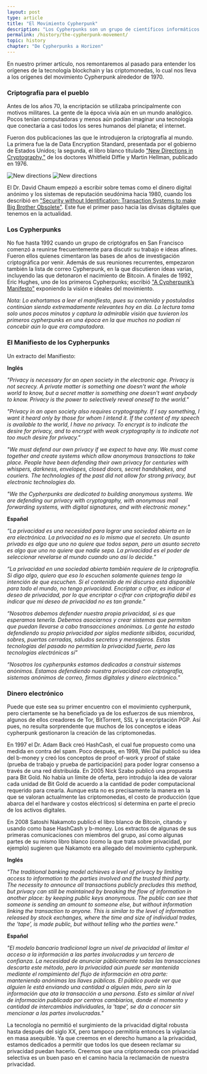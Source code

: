 ```yaml
---
layout: post
type: article
title: "El Movimiento Cypherpunk"
description: "Los Cypherpunks son un grupo de científicos informáticos que desean proporcionar un cifrado fuerte al público en general."
permalink: /history/the-cypherpunk-movement/
topic: history
chapter: "De Cypherpunks a Horizen"
---
```


En nuestro primer artículo, nos remontaremos al pasado para entender los orígenes de la tecnología blockchain y las criptomonedas, lo cual nos lleva a los orígenes del movimiento Cypherpunk alrededor de 1970.

### Criptografía para el pueblo

Antes de los años 70, la encriptación se utilizaba principalmente con motivos militares. La gente de la época vivía aún en un mundo analógico. Pocos tenían computadoras y menos aún podían imaginar una tecnología que conectaría a casi todos los seres humanos del planeta; el internet.

Fueron dos publicaciones las que le introdujeron la criptografía al mundo. La primera fue la de Data Encryption Standard, presentada por el gobierno de Estados Unidos; la segunda, el libro blanco titulado ["New Directions in Cryptography,"](https://ee.stanford.edu/~hellman/publications/24.pdf) de los doctores Whitfield Diffie y Martin Hellman, publicado en 1976.

![New directions]({{site.baseurl_root}}/assets/post_files/history/the-cypherpunk-movement/new_directions_D.jpg)
![New directions]({{site.baseurl_root}}/assets/post_files/history/the-cypherpunk-movement/new_directions_M.jpg)

El Dr. David Chaum empezó a escribir sobre temas como el dinero digital anónimo y los sistemas de reputación seudónima hacia 1980, cuando los describió en ["Security without Identification: Transaction Systems to make Big Brother Obsolete"](https://chaum.com/security-without-identification/). Este fue el primer paso hacia las divisas digitales que tenemos en la actualidad.

### Los Cypherpunks

No fue hasta 1992 cuando un grupo de criptógrafos en San Francisco comenzó a reunirse frecuentemente para discutir su trabajo e ideas afines. Fueron ellos quienes cimentaron las bases de años de investigación criptográfica por venir. Además de sus reuniones recurrentes, empezaron también la lista de correo Cypherpunk, en la que discutieron ideas varias, incluyendo las que detonaron el nacimiento de Bitcoin. A finales de 1992, Eric Hughes, uno de los primeros Cypherpunks; escribió ["A Cypherpunk’s Manifesto"](https://www.activism.net/cypherpunk/manifesto.html) exponiendo la visión e ideales del movimiento.

_Nota: Lo exhortamos a leer el manifiesto, pues su contenido y postulados continúan siendo extremadamente relevantes hoy en día. La lectura toma solo unos pocos minutos y captura la admirable visión que tuvieron los primeros cypherpunks en una época en la que muchos no podían ni concebir aún lo que era computadora._

### El Manifiesto de los Cypherpunks

Un extracto del Manifiesto:

**Inglés**

_"Privacy is necessary for an open society in the electronic age. Privacy is not secrecy. A private matter is something one doesn't want the whole world to know, but a secret matter is something one doesn't want anybody to know. Privacy is the power to selectively reveal oneself to the world."_

_"Privacy in an open society also requires cryptography. If I say something, I want it heard only by those for whom I intend it. If the content of my speech is available to the world, I have no privacy. To encrypt is to indicate the desire for privacy, and to encrypt with weak cryptography is to indicate not too much desire for privacy."_

_"We must defend our own privacy if we expect to have any. We must come together and create systems which allow anonymous transactions to take place. People have been defending their own privacy for centuries with whispers, darkness, envelopes, closed doors, secret handshakes, and couriers. The technologies of the past did not allow for strong privacy, but electronic technologies do._

_"We the Cypherpunks are dedicated to building anonymous systems. We are defending our privacy with cryptography, with anonymous mail forwarding systems, with digital signatures, and with electronic money."_

**Español**

_“La privacidad es una necesidad para lograr una sociedad abierta en la era electrónica. La privacidad no es lo mismo que el secreto. Un asunto privado es algo que uno no quiere que todos sepan, pero un asunto secreto es algo que uno no quiere que nadie sepa. La privacidad es el poder de seleccionar revelarse al mundo cuando uno así lo decide.”_

_“La privacidad en una sociedad abierta también requiere de la criptografía. Si digo algo, quiero que eso lo escuchen solamente quienes tengo la intención de que escuchen. Si el contenido de mi discurso está disponible para todo el mundo, no tengo privacidad. Encriptar o cifrar, es indicar el deseo de privacidad, por lo que encriptar o cifrar con criptografía débil es indicar que mi deseo de privacidad no es tan grande.”_

_“Nosotros debemos defender nuestra propia privacidad, si es que esperamos tenerla. Debemos asociarnos y crear sistemas que permitan que puedan llevarse a cabo transacciones anónimas. La gente ha estado defendiendo su propia privacidad por siglos mediante silbidos, oscuridad, sobres, puertas cerradas, saludos secretos y mensajeros. Estas tecnologías del pasado no permitían la privacidad fuerte, pero las tecnologías electrónicas sí”_

_“Nosotros los cypherpunks estamos dedicados a construir sistemas anónimos. Estamos defendiendo nuestra privacidad con criptografía, sistemas anónimos de correo, firmas digitales y dinero electrónico.”_

### Dinero electrónico

Puede que este sea su primer encuentro con el movimiento cypherpunk, pero ciertamente se ha beneficiado ya de los esfuerzos de sus miembros, algunos de ellos creadores de Tor, BitTorrent, SSL y la encriptación PGP. Así pues, no resulta sorprendente que muchos de los conceptos e ideas cypherpunk gestionaron la creación de las criptomonedas.

En 1997 el Dr. Adam Back creó HashCash, el cual fue propuesto como una medida en contra del spam. Poco después, en 1998, Wei Dai publicó su idea del b-money y creó los conceptos de proof of-work y proof of stake (prueba de trabajo y prueba de participación) para poder lograr consenso a través de una red distribuida. En 2005 Nick Szabo publicó una propuesta para Bit Gold. No había un límite de oferta, pero introdujo la idea de valorar cada unidad de Bit Gold de acuerdo a la cantidad de poder computacional requerido para crearla. Aunque esta no es precisamente la manera en la que se valoran actualmente las criptomonedas, el costo de producción (que abarca del el hardware y costos eléctricos) sí determina en parte el precio de los activos digitales.

En 2008 Satoshi Nakamoto publicó el libro blanco de Bitcoin, citando y usando como base HashCash y b-money. Los extractos de algunas de sus primeras comunicaciones con miembros del grupo, así como algunas partes de su mismo libro blanco (como la que trata sobre privacidad, por ejemplo) sugieren que Nakamoto era allegado del movimiento cypherpunk.

**Inglés**

_"The traditional banking model achieves a level of privacy by limiting access to information to the parties involved and the trusted third party. The necessity to announce all transactions publicly precludes this method, but privacy can still be maintained by breaking the flow of information in another place: by keeping public keys anonymous. The public can see that someone is sending an amount to someone else, but without information linking the transaction to anyone. This is similar to the level of information released by stock exchanges, where the time and size of individual trades, the ‘tape’, is made public, but without telling who the parties were."_

**Español**

_"El modelo bancario tradicional logra un nivel de privacidad al limitar el acceso a la información a las partes involucradas y un tercero de confianza. La necesidad de anunciar públicamente todas las transacciones descarta este método, pero la privacidad aún puede ser mantenida mediante el rompimiento del flujo de información en otra parte: manteniendo anónimas las llaves públicas. El público puede ver que alguien le está enviando una cantidad a alguien más, pero sin la información que ata la transacción a una persona. Esto es similar al nivel de información publicada por centros cambiarios, donde el momento y cantidad de intercambios individuales, la 'tape', se da a conocer sin mencionar a las partes involucradas."_

La tecnología no permitió el surgimiento de la privacidad digital robusta hasta después del siglo XX, pero tampoco permitiría entonces la vigilancia en masa asequible. Ya que creemos en el derecho humano a la privacidad, estamos dedicados a permitir que todos los que deseen reclamar su privacidad puedan hacerlo. Creemos que una criptomoneda con privacidad selectiva es un buen paso en el camino hacia la reclamación de nuestra privacidad.
